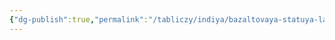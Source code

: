 ```yaml
---
{"dg-publish":true,"permalink":"/tabliczy/indiya/bazaltovaya-statuya-lality/","dgPassFrontmatter":true}
---
```



